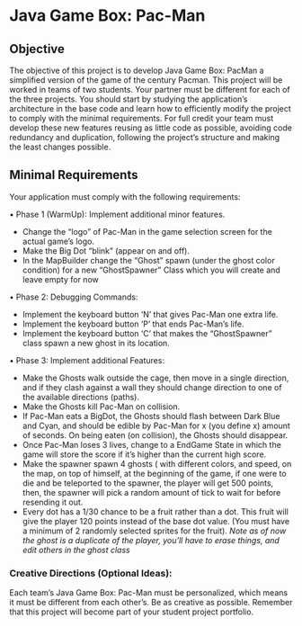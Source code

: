 # Java Game Box: Pac-Man

## Objective

The objective of this project is to develop Java Game Box: PacMan a simplified version of
the game of the century Pacman. This project will be worked in teams of two students. Your
partner must be different for each of the three projects.  You should start by studying the
application’s architecture in the base code and learn how to efficiently modify the project to
comply with the minimal requirements. For full credit your team must develop these new
features reusing as little code as possible, avoiding code redundancy and duplication, following
the project’s structure and making the least changes possible.

## Minimal Requirements

Your application must comply with the following requirements:

• Phase 1 (WarmUp): Implement additional minor features.
- Change the “logo” of Pac-Man in the game selection screen for the actual game’s
logo.
- Make the Big Dot “blink” (appear on and off).
- In the MapBuilder change the “Ghost” spawn (under the ghost color condition) for a
new “GhostSpawner” Class which you will create and leave empty for now

• Phase 2: Debugging Commands:
- Implement the keyboard button ‘N’ that gives Pac-Man one extra life.
- Implement the keyboard button ‘P’ that ends Pac-Man’s life.
- Implement the keyboard button ‘C’ that makes the “GhostSpawner” class spawn a
new ghost in its location.

• Phase 3: Implement additional Features:
- Make the Ghosts walk outside the cage, then move in a single direction, and if they
clash against a wall they should change direction to one of the available directions
(paths).
- Make the Ghosts kill Pac-Man on collision.
- If Pac-Man eats a BigDot, the Ghosts should flash between Dark Blue and Cyan,
and should be edible by Pac-Man for x (you define x) amount of seconds. On being
eaten (on collision), the Ghosts should disappear.
- Once Pac-Man loses 3 lives, change to a EndGame State in which the game will
store the score if it’s higher than the current high score.
- Make the spawner spawn 4 ghosts ( with different colors, and speed, on the map, on
top of himself, at the beginning of the game, if one were to die and be teleported to
the spawner, the player will get 500 points, then, the spawner will pick a random
amount of tick to wait for before resending it out.
- Every dot has a 1/30 chance to be a fruit rather than a dot. This fruit will give the
player 120 points instead of the base dot value. (You must have a minimum of 2
randomly selected sprites for the fruit).
*Note as of now the ghost is a duplicate of the player, you'll have to erase things, and
edit others in the ghost class*

### Creative Directions (Optional Ideas):
Each team’s Java Game Box: Pac-Man must be personalized, which means it must be different
from each other’s. Be as creative as possible. Remember that this project will become part of
your student project portfolio. 

